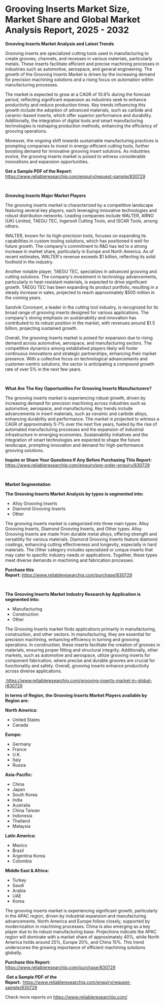 <p><h1>Grooving Inserts Market Size, Market Share and Global Market Analysis Report, 2025 - 2032</h1></p><p><strong>Grooving Inserts Market Analysis and Latest Trends</strong></p>
<p><p>Grooving inserts are specialized cutting tools used in manufacturing to create grooves, channels, and recesses in various materials, particularly metals. These inserts facilitate efficient and precise machining processes in industries such as automotive, aerospace, and general engineering. The growth of the Grooving Inserts Market is driven by the increasing demand for precision machining solutions and a rising focus on automation within manufacturing processes. </p><p>The market is expected to grow at a CAGR of 10.9% during the forecast period, reflecting significant expansion as industries seek to enhance productivity and reduce production times. Key trends influencing this growth include the adoption of advanced materials, such as carbide and ceramic-based inserts, which offer superior performance and durability. Additionally, the integration of digital tools and smart manufacturing technologies is reshaping production methods, enhancing the efficiency of grooving operations.</p><p>Moreover, the ongoing shift towards sustainable manufacturing practices is prompting companies to invest in energy-efficient cutting tools, further boosting demand for innovative grooving insert solutions. As industries evolve, the grooving inserts market is poised to witness considerable innovations and expansion opportunities.</p></p>
<p><strong>Get a Sample PDF of the Report:&nbsp;</strong> <a href="https://www.reliableresearchiq.com/enquiry/request-sample/830729?utm_campaign=2926&utm_medium=2&utm_source=Github&utm_content=ia&utm_term=09042025&utm_id=grooving-inserts">https://www.reliableresearchiq.com/enquiry/request-sample/830729</a></p>
<p>&nbsp;</p>
<p><strong>Grooving Inserts Major Market Players</strong></p>
<p><p>The grooving inserts market is characterized by a competitive landscape featuring several key players, each leveraging innovative technologies and robust distribution networks. Leading companies include WALTER, ARNO (UK) Limited, TAEGU TEC, Ingersoll Cutting Tools, and ISCAR Tools, among others.</p><p>WALTER, known for its high-precision tools, focuses on expanding its capabilities in custom tooling solutions, which has positioned it well for future growth. The company's commitment to R&D has led to a strong increase in market share, particularly in Europe and North America. As of recent estimates, WALTER's revenue exceeds $1 billion, reflecting its solid foothold in the industry.</p><p>Another notable player, TAEGU TEC, specializes in advanced grooving and cutting solutions. The company's investment in technology advancements, particularly in heat-resistant materials, is expected to drive significant growth. TAEGU TEC has been expanding its product portfolio, resulting in a steady increase in sales, projected to reach approximately $500 million in the coming years.</p><p>Sandvik Coromant, a leader in the cutting tool industry, is recognized for its broad range of grooving inserts designed for various applications. The company's strong emphasis on sustainability and innovation has contributed to its robust position in the market, with revenues around $1.5 billion, projecting sustained growth.</p><p>Overall, the grooving inserts market is poised for expansion due to rising demand across automotive, aerospace, and manufacturing sectors. The competitive dynamics among established players likely will foster continuous innovations and strategic partnerships, enhancing their market presence. With a collective focus on technological advancements and customer-centric solutions, the sector is anticipating a compound growth rate of over 5% in the next few years.</p></p>
<p>&nbsp;</p>
<p><strong>What Are The Key Opportunities For Grooving Inserts Manufacturers?</strong></p>
<p><p>The grooving inserts market is experiencing robust growth, driven by increasing demand for precision machining across industries such as automotive, aerospace, and manufacturing. Key trends include advancements in insert materials, such as ceramic and carbide alloys, enhancing durability and performance. The market is projected to witness a CAGR of approximately 5-7% over the next five years, fueled by the rise of automated manufacturing processes and the expansion of industrial infrastructure in emerging economies. Sustainability initiatives and the integration of smart technologies are expected to shape the future landscape, prompting innovation and demand for high-performance grooving solutions.</p></p>
<p><strong>Inquire or Share Your Questions If Any Before Purchasing This Report:</strong> <a href="https://www.reliableresearchiq.com/enquiry/pre-order-enquiry/830729?utm_campaign=2926&utm_medium=2&utm_source=Github&utm_content=ia&utm_term=09042025&utm_id=grooving-inserts">https://www.reliableresearchiq.com/enquiry/pre-order-enquiry/830729</a></p>
<p>&nbsp;</p>
<p><strong>Market Segmentation</strong></p>
<p><strong>The Grooving Inserts Market Analysis by types is segmented into:</strong></p>
<p><ul><li>Alloy Grooving Inserts</li><li>Diamond Grooving Inserts</li><li>Other</li></ul></p>
<p><p>The grooving inserts market is categorized into three main types: Alloy Grooving Inserts, Diamond Grooving Inserts, and Other types. Alloy Grooving Inserts are made from durable metal alloys, offering strength and versatility for various materials. Diamond Grooving Inserts feature diamond coatings, enhancing cutting effectiveness and longevity, especially in hard materials. The Other category includes specialized or unique inserts that may cater to specific industry needs or applications. Together, these types meet diverse demands in machining and fabrication processes.</p></p>
<p><strong>Purchase this Report:&nbsp;</strong><a href="https://www.reliableresearchiq.com/purchase/830729?utm_campaign=2926&utm_medium=2&utm_source=Github&utm_content=ia&utm_term=09042025&utm_id=grooving-inserts">https://www.reliableresearchiq.com/purchase/830729</a></p>
<p>&nbsp;</p>
<p><strong>The Grooving Inserts Market Industry Research by Application is segmented into:</strong></p>
<p><ul><li>Manufacturing</li><li>Construction</li><li>Other</li></ul></p>
<p><p>The Grooving Inserts market finds applications primarily in manufacturing, construction, and other sectors. In manufacturing, they are essential for precision machining, enhancing efficiency in turning and grooving operations. In construction, these inserts facilitate the creation of grooves in materials, ensuring proper fitting and structural integrity. Additionally, other markets, such as automotive and aerospace, utilize grooving inserts for component fabrication, where precise and durable grooves are crucial for functionality and safety. Overall, grooving inserts enhance productivity across diverse applications.</p></p>
<p><a href="https://www.reliableresearchiq.com/grooving-inserts-market-in-global-r830729?utm_campaign=2926&utm_medium=2&utm_source=Github&utm_content=ia&utm_term=09042025&utm_id=grooving-inserts">&nbsp;https://www.reliableresearchiq.com/grooving-inserts-market-in-global-r830729</a></p>
<p><strong>In terms of Region, the Grooving Inserts Market Players available by Region are:</strong></p>
<p>
    <p> <strong> North America: </strong>
        <ul>
            <li>United States</li>
            <li>Canada</li>
        </ul>
        </p> 
    <p> <strong> Europe: </strong>
        <ul>
            <li>Germany</li>
            <li>France</li>
            <li>U.K.</li>
            <li>Italy</li>
            <li>Russia</li>
        </ul>
        </p> 
    <p> <strong> Asia-Pacific: </strong>
        <ul>
            <li>China</li>
            <li>Japan</li>
            <li>South Korea</li>
            <li>India</li>
            <li>Australia</li>
            <li>China Taiwan</li>
            <li>Indonesia</li>
            <li>Thailand</li>
            <li>Malaysia</li>
        </ul>
        </p> 
    <p> <strong> Latin America: </strong>
        <ul>
            <li>Mexico</li>
            <li>Brazil</li>
            <li>Argentina Korea</li>
            <li>Colombia</li>
        </ul>
        </p> 
    <p> <strong> Middle East & Africa: </strong>
        <ul>
            <li>Turkey</li>
            <li>Saudi</li>
            <li>Arabia</li>
            <li>UAE</li>
            <li>Korea</li>
        </ul>
    </p>
    </p>
<p><p>The grooving inserts market is experiencing significant growth, particularly in the APAC region, driven by industrial expansion and manufacturing advancements. North America and Europe follow closely, supported by modernization in machining processes. China is also emerging as a key player due to its robust manufacturing base. Projections indicate the APAC region will dominate with a market share of approximately 40%, while North America holds around 25%, Europe 20%, and China 15%. This trend underscores the growing importance of efficient machining solutions globally.</p></p>
<p><strong>Purchase this Report: </strong><a href="https://www.reliableresearchiq.com/purchase/830729?utm_campaign=2926&utm_medium=2&utm_source=Github&utm_content=ia&utm_term=09042025&utm_id=grooving-inserts">https://www.reliableresearchiq.com/purchase/830729</a></p>
<p>&nbsp;<strong>Get a Sample PDF of the Report:&nbsp;&nbsp;</strong><a href="https://www.reliableresearchiq.com/enquiry/request-sample/830729?utm_campaign=2926&utm_medium=2&utm_source=Github&utm_content=ia&utm_term=09042025&utm_id=grooving-inserts">https://www.reliableresearchiq.com/enquiry/request-sample/830729</a></p>
<p><strong></strong></p>
<p>Check more reports on <a href="https://www.reliableresearchiq.com/?utm_campaign=2926&utm_medium=2&utm_source=Github&utm_content=ia&utm_term=09042025&utm_id=grooving-inserts">https://www.reliableresearchiq.com/</a></p>